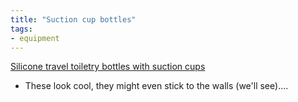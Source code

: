 ```yaml
---
title: "Suction cup bottles"
tags:
- equipment
---
```

[Silicone travel toiletry bottles with suction cups](https://www.amazon.com/dp/B01GDCKYJ0/ref=nosim?tag=ffwf0f-20)
- These look cool, they might even stick to the walls (we'll see)....
